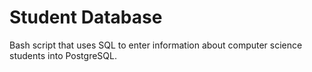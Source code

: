 # Student Database

Bash script that uses SQL to enter information about computer science students into PostgreSQL.
